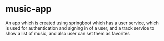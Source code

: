 # music-app
An app which is created using springboot which has a user service, which is used for authentication and signing in of a user, and a track service to show a list of music, and also user can set them as favorites
